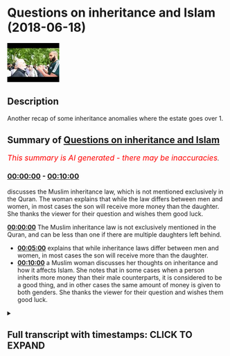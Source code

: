 # Questions on inheritance and Islam (2018-06-18)

![alt Questions on inheritance and Islam](dYFJpFwOShQ.jpg "Questions on inheritance and Islam")

## Description

Another recap of some inheritance anomalies where the estate goes over 1.

## Summary of [Questions on inheritance and Islam](https://www.youtube.com/watch?v=dYFJpFwOShQ)


*<span style="color:red; font-size:125%">This summary is AI generated - there may be inaccuracies</span>. [](/)*

### [00:00:00](https://www.youtube.com/watch?v=dYFJpFwOShQ&t=0) - [00:10:00](https://www.youtube.com/watch?v=dYFJpFwOShQ&t=600)

 discusses the Muslim inheritance law, which is not mentioned exclusively in the Quran. The woman explains that while the law differs between men and women, in most cases the son will receive more money than the daughter. She thanks the viewer for their question and wishes them good luck.

**[00:00:00](https://www.youtube.com/watch?v=dYFJpFwOShQ&t=0)** The Muslim inheritance law is not exclusively mentioned in the Quran, and can be less than one if there are multiple daughters left behind.
* **[00:05:00](https://www.youtube.com/watch?v=dYFJpFwOShQ&t=300)**  explains that while inheritance laws differ between men and women, in most cases the son will receive more than the daughter.
* **[00:10:00](https://www.youtube.com/watch?v=dYFJpFwOShQ&t=600)**  a Muslim woman discusses her thoughts on inheritance and how it affects Islam. She notes that in some cases when a person inherits more money than their male counterparts, it is considered to be a good thing, and in other cases the same amount of money is given to both genders. She thanks the viewer for their question and wishes them good luck.

<details><summary><h2>Full transcript with timestamps: CLICK TO EXPAND</h2></summary>

[0:00:07](https://youtu.be/dYFJpFwOShQ?t=7) are you Christian that's very nice thank  
[0:00:13](https://youtu.be/dYFJpFwOShQ?t=13) you know that's very good thank you for  
[0:00:15](https://youtu.be/dYFJpFwOShQ?t=15) the question our long sleepers  
[0:00:17](https://youtu.be/dYFJpFwOShQ?t=17) there's two premises that are important  
[0:00:20](https://youtu.be/dYFJpFwOShQ?t=20) to get started or to have as base  
[0:00:23](https://youtu.be/dYFJpFwOShQ?t=23) premises before we continue our  
[0:00:25](https://youtu.be/dYFJpFwOShQ?t=25) discussion about inheritance in Islam  
[0:00:28](https://youtu.be/dYFJpFwOShQ?t=28) from this one the inheritance law in  
[0:00:31](https://youtu.be/dYFJpFwOShQ?t=31) Islam is not it's the exclusive it's not  
[0:00:37](https://youtu.be/dYFJpFwOShQ?t=37) exclusively mentioned in the Quran  
[0:00:39](https://youtu.be/dYFJpFwOShQ?t=39) that's one premise - that the  
[0:00:42](https://youtu.be/dYFJpFwOShQ?t=42) inheritance  
[0:00:43](https://youtu.be/dYFJpFwOShQ?t=43) nowhere in the Quran or the Sunnah has  
[0:00:46](https://youtu.be/dYFJpFwOShQ?t=46) to be only one it can be less than one  
[0:00:49](https://youtu.be/dYFJpFwOShQ?t=49) and more than one for example in the  
[0:00:59](https://youtu.be/dYFJpFwOShQ?t=59) Quran in chapter 4 verse 11 and 12 the  
[0:01:02](https://youtu.be/dYFJpFwOShQ?t=62) ones that you were talking about verses  
[0:01:05](https://youtu.be/dYFJpFwOShQ?t=65) you see come along he already come with  
[0:01:07](https://youtu.be/dYFJpFwOShQ?t=67) Zachary with low Harville insane foreign  
[0:01:10](https://youtu.be/dYFJpFwOShQ?t=70) kundan ISA and focus on a tiny fella  
[0:01:13](https://youtu.be/dYFJpFwOShQ?t=73) Honolulu THERMOTRONIC we're in Canada  
[0:01:16](https://youtu.be/dYFJpFwOShQ?t=76) hydroton fella had miss Willie every  
[0:01:19](https://youtu.be/dYFJpFwOShQ?t=79) helically waha de minimus to dose of  
[0:01:21](https://youtu.be/dYFJpFwOShQ?t=81) America in Lamia Kunlun wahlid Frank and  
[0:01:24](https://youtu.be/dYFJpFwOShQ?t=84) allahu allah allah wa sallam a doctor  
[0:01:28](https://youtu.be/dYFJpFwOShQ?t=88) now what is this verse talking about  
[0:01:33](https://youtu.be/dYFJpFwOShQ?t=93) I'll tell you Isaac let's take it step  
[0:01:36](https://youtu.be/dYFJpFwOShQ?t=96) by step  
[0:01:38](https://youtu.be/dYFJpFwOShQ?t=98) if a man all he has is three daughters a  
[0:01:43](https://youtu.be/dYFJpFwOShQ?t=103) person a man has three daughters or  
[0:01:47](https://youtu.be/dYFJpFwOShQ?t=107) let's say he has two daughters  
[0:01:50](https://youtu.be/dYFJpFwOShQ?t=110) how much will those daughters like he  
[0:01:54](https://youtu.be/dYFJpFwOShQ?t=114) doesn't have any parents  
[0:01:55](https://youtu.be/dYFJpFwOShQ?t=115) his parents are dead he doesn't have any  
[0:01:57](https://youtu.be/dYFJpFwOShQ?t=117) sons okay and all he has is so  
[0:02:02](https://youtu.be/dYFJpFwOShQ?t=122) how much of the inheritance will they  
[0:02:05](https://youtu.be/dYFJpFwOShQ?t=125) get they will get 2/3 because it says  
[0:02:08](https://youtu.be/dYFJpFwOShQ?t=128) why because in the Quran Allah says when  
[0:02:10](https://youtu.be/dYFJpFwOShQ?t=130) kuna were including the nice and focused  
[0:02:13](https://youtu.be/dYFJpFwOShQ?t=133) net any fella who fell Ahana through  
[0:02:17](https://youtu.be/dYFJpFwOShQ?t=137) THERMOTRONIC if there were any women  
[0:02:19](https://youtu.be/dYFJpFwOShQ?t=139) that were more than two then two or more  
[0:02:22](https://youtu.be/dYFJpFwOShQ?t=142) two or more then they have two thirds of  
[0:02:25](https://youtu.be/dYFJpFwOShQ?t=145) what he has given so in this situation  
[0:02:28](https://youtu.be/dYFJpFwOShQ?t=148) what happens to the rest of the  
[0:02:31](https://youtu.be/dYFJpFwOShQ?t=151) inheritance it's less than one you see  
[0:02:37](https://youtu.be/dYFJpFwOShQ?t=157) the prophet muhammad  
[0:02:38](https://youtu.be/dYFJpFwOShQ?t=158) sallallahoalyhiwasallam he said you can  
[0:02:40](https://youtu.be/dYFJpFwOShQ?t=160) leave a third of the rest of the  
[0:02:42](https://youtu.be/dYFJpFwOShQ?t=162) inheritance maximum as our SIA and he  
[0:02:46](https://youtu.be/dYFJpFwOShQ?t=166) says what through a through a through  
[0:02:48](https://youtu.be/dYFJpFwOShQ?t=168) kaffir 1/3 and 1/3 ISM is a lot in fact  
[0:02:52](https://youtu.be/dYFJpFwOShQ?t=172) so in other words there's situations in  
[0:02:56](https://youtu.be/dYFJpFwOShQ?t=176) the Sharia where the inheritance can be  
[0:03:00](https://youtu.be/dYFJpFwOShQ?t=180) less than one for a situation where two  
[0:03:04](https://youtu.be/dYFJpFwOShQ?t=184) or more daughters are left behind it's  
[0:03:07](https://youtu.be/dYFJpFwOShQ?t=187) two-thirds of the inheritance and  
[0:03:08](https://youtu.be/dYFJpFwOShQ?t=188) one-third we have to find out what to do  
[0:03:10](https://youtu.be/dYFJpFwOShQ?t=190) with it then okay we can go to charity  
[0:03:13](https://youtu.be/dYFJpFwOShQ?t=193) it has also not problematic at all now  
[0:03:17](https://youtu.be/dYFJpFwOShQ?t=197) the same thing applies if the  
[0:03:18](https://youtu.be/dYFJpFwOShQ?t=198) inheritance goes over one because the  
[0:03:22](https://youtu.be/dYFJpFwOShQ?t=202) premise has never been that one is that  
[0:03:26](https://youtu.be/dYFJpFwOShQ?t=206) the total estate can only be can only  
[0:03:28](https://youtu.be/dYFJpFwOShQ?t=208) represent the mathematical one and in  
[0:03:30](https://youtu.be/dYFJpFwOShQ?t=210) mathematics the mathematical one in  
[0:03:33](https://youtu.be/dYFJpFwOShQ?t=213) mathematics no in the Quran or in the  
[0:03:36](https://youtu.be/dYFJpFwOShQ?t=216) Sun that doesn't say that that is the  
[0:03:38](https://youtu.be/dYFJpFwOShQ?t=218) barometer for all inheritance and has to  
[0:03:41](https://youtu.be/dYFJpFwOShQ?t=221) fit a mathematical one had the Quran  
[0:03:43](https://youtu.be/dYFJpFwOShQ?t=223) said  
[0:03:44](https://youtu.be/dYFJpFwOShQ?t=224) the the that the inheritance has to be  
[0:03:47](https://youtu.be/dYFJpFwOShQ?t=227) consistent with the mathematical one a  
[0:03:49](https://youtu.be/dYFJpFwOShQ?t=229) hole in the MA in mathematics and then  
[0:03:53](https://youtu.be/dYFJpFwOShQ?t=233) it had given there had been scenarios  
[0:03:55](https://youtu.be/dYFJpFwOShQ?t=235) whereby that that was not possible when  
[0:03:57](https://youtu.be/dYFJpFwOShQ?t=237) under or over then there would have been  
[0:03:59](https://youtu.be/dYFJpFwOShQ?t=239) a contradiction in the Quran but since  
[0:04:01](https://youtu.be/dYFJpFwOShQ?t=241) the Quran doesn't make this yeah  
[0:04:04](https://youtu.be/dYFJpFwOShQ?t=244) the Quran never says it has to be over  
[0:04:05](https://youtu.be/dYFJpFwOShQ?t=245) or under one so just answers question on  
[0:04:15](https://youtu.be/dYFJpFwOShQ?t=255) the question of this has been asked  
[0:04:17](https://youtu.be/dYFJpFwOShQ?t=257) because actually it's called owl owl is  
[0:04:21](https://youtu.be/dYFJpFwOShQ?t=261) a situation where we have that we have  
[0:04:25](https://youtu.be/dYFJpFwOShQ?t=265) two things and something called a la  
[0:04:26](https://youtu.be/dYFJpFwOShQ?t=266) marea another called min Barea literally  
[0:04:28](https://youtu.be/dYFJpFwOShQ?t=268) or one of this one of the welfare rushes  
[0:04:31](https://youtu.be/dYFJpFwOShQ?t=271) in Medina the the prophets friends and  
[0:04:34](https://youtu.be/dYFJpFwOShQ?t=274) family allium never told him he was  
[0:04:37](https://youtu.be/dYFJpFwOShQ?t=277) asked about what happens when he goes  
[0:04:38](https://youtu.be/dYFJpFwOShQ?t=278) over one so he told us to this situation  
[0:04:41](https://youtu.be/dYFJpFwOShQ?t=281) how would you define it how would we  
[0:04:43](https://youtu.be/dYFJpFwOShQ?t=283) divide it okay so in the situation where  
[0:04:46](https://youtu.be/dYFJpFwOShQ?t=286) you have two daughters two Moto's let's  
[0:04:50](https://youtu.be/dYFJpFwOShQ?t=290) say to two daughters one wife two  
[0:04:54](https://youtu.be/dYFJpFwOShQ?t=294) parents  
[0:04:55](https://youtu.be/dYFJpFwOShQ?t=295) okay so the two plants will get 1/6 so  
[0:04:58](https://youtu.be/dYFJpFwOShQ?t=298) to 1/6 plus 1/6 equal 1/3 okay  
[0:05:02](https://youtu.be/dYFJpFwOShQ?t=302) the wife the wife would get 1/8 and the  
[0:05:07](https://youtu.be/dYFJpFwOShQ?t=307) the two daughters will get 2/3 which  
[0:05:10](https://youtu.be/dYFJpFwOShQ?t=310) meet which means this one and one eighth  
[0:05:12](https://youtu.be/dYFJpFwOShQ?t=312) okay so what happens is I don't have a  
[0:05:15](https://youtu.be/dYFJpFwOShQ?t=315) board here but the original denominator  
[0:05:18](https://youtu.be/dYFJpFwOShQ?t=318) would be 24 so you have a denominator  
[0:05:21](https://youtu.be/dYFJpFwOShQ?t=321) the lowest common multiple is 24 the  
[0:05:26](https://youtu.be/dYFJpFwOShQ?t=326) lowest common multiple of those  
[0:05:28](https://youtu.be/dYFJpFwOShQ?t=328) fractions is 24 so so let me say what I  
[0:05:31](https://youtu.be/dYFJpFwOShQ?t=331) mean by that so what does 1/3 1 8 1 and  
[0:05:39](https://youtu.be/dYFJpFwOShQ?t=339) 24 is the lowest common multiple now if  
[0:05:43](https://youtu.be/dYFJpFwOShQ?t=343) we have 1 + 1 8 the lowest common  
[0:05:46](https://youtu.be/dYFJpFwOShQ?t=346) multiple it changes - why - 27  
[0:05:50](https://youtu.be/dYFJpFwOShQ?t=350) 2:27 because we're well as all 1/3 and  
[0:05:57](https://youtu.be/dYFJpFwOShQ?t=357) 1/8 and one-sixth can go into 24 when  
[0:06:01](https://youtu.be/dYFJpFwOShQ?t=361) we're talking about now you have it you  
[0:06:03](https://youtu.be/dYFJpFwOShQ?t=363) have one and 1/8 as the as the total sum  
[0:06:06](https://youtu.be/dYFJpFwOShQ?t=366) which means that the denominator has to  
[0:06:10](https://youtu.be/dYFJpFwOShQ?t=370) be out of 24 which we at 27 which means  
[0:06:12](https://youtu.be/dYFJpFwOShQ?t=372) it becomes an improper fraction comes  
[0:06:14](https://youtu.be/dYFJpFwOShQ?t=374) over one percent so whereas before the  
[0:06:17](https://youtu.be/dYFJpFwOShQ?t=377) parents yes exactly it's nine over no  
[0:06:25](https://youtu.be/dYFJpFwOShQ?t=385) but if you're if you want to represent  
[0:06:27](https://youtu.be/dYFJpFwOShQ?t=387) nine over eight which is an improper  
[0:06:29](https://youtu.be/dYFJpFwOShQ?t=389) fraction in a way which has a  
[0:06:31](https://youtu.be/dYFJpFwOShQ?t=391) denominator which can fit all of the  
[0:06:33](https://youtu.be/dYFJpFwOShQ?t=393) fractions in it the denominator becomes  
[0:06:36](https://youtu.be/dYFJpFwOShQ?t=396) 27 so let's stick with nine over eight  
[0:06:45](https://youtu.be/dYFJpFwOShQ?t=405) nine over eight is what is an improper  
[0:06:47](https://youtu.be/dYFJpFwOShQ?t=407) fraction because the numerator is more  
[0:06:49](https://youtu.be/dYFJpFwOShQ?t=409) than the denominator okay if the  
[0:06:51](https://youtu.be/dYFJpFwOShQ?t=411) numerator is more than the denominator  
[0:06:53](https://youtu.be/dYFJpFwOShQ?t=413) it's an improper fractions one and one  
[0:06:55](https://youtu.be/dYFJpFwOShQ?t=415) eighth no problem so now we have to go  
[0:06:58](https://youtu.be/dYFJpFwOShQ?t=418) back to our cake because if you think of  
[0:07:01](https://youtu.be/dYFJpFwOShQ?t=421) the estate as a cake or let's say an  
[0:07:03](https://youtu.be/dYFJpFwOShQ?t=423) apple then what necessarily happens is  
[0:07:06](https://youtu.be/dYFJpFwOShQ?t=426) everyone now gets a smaller portion of  
[0:07:08](https://youtu.be/dYFJpFwOShQ?t=428) the cake yes so one one and one and one  
[0:07:14](https://youtu.be/dYFJpFwOShQ?t=434) eight or nine over eight or denominator  
[0:07:17](https://youtu.be/dYFJpFwOShQ?t=437) twenty-seven becomes the new one so one  
[0:07:21](https://youtu.be/dYFJpFwOShQ?t=441) transfers to 109 over a so which means  
[0:07:24](https://youtu.be/dYFJpFwOShQ?t=444) that becomes so now instead of the  
[0:07:27](https://youtu.be/dYFJpFwOShQ?t=447) parents getting one over one or one six  
[0:07:31](https://youtu.be/dYFJpFwOShQ?t=451) each they'll get less than that instead  
[0:07:33](https://youtu.be/dYFJpFwOShQ?t=453) of the wife getting one eighths she'll  
[0:07:35](https://youtu.be/dYFJpFwOShQ?t=455) get less than that and so on and so  
[0:07:36](https://youtu.be/dYFJpFwOShQ?t=456) forth so everyone share decreases just  
[0:07:40](https://youtu.be/dYFJpFwOShQ?t=460) like if for example it went under one  
[0:07:44](https://youtu.be/dYFJpFwOShQ?t=464) one everyone share would increase  
[0:07:48](https://youtu.be/dYFJpFwOShQ?t=468) yeah so yes yes no that's fine  
[0:08:16](https://youtu.be/dYFJpFwOShQ?t=496) so the point is this is that the premise  
[0:08:18](https://youtu.be/dYFJpFwOShQ?t=498) is never that is one was the barometer  
[0:08:20](https://youtu.be/dYFJpFwOShQ?t=500) of mathematical consistency that we are  
[0:08:23](https://youtu.be/dYFJpFwOShQ?t=503) it can go over one that can go under one  
[0:08:25](https://youtu.be/dYFJpFwOShQ?t=505) so that's what in most cases and this is  
[0:08:28](https://youtu.be/dYFJpFwOShQ?t=508) a reality that it will fit in one in  
[0:08:31](https://youtu.be/dYFJpFwOShQ?t=511) most cases I would say over 95% of cases  
[0:08:33](https://youtu.be/dYFJpFwOShQ?t=513) these are anomalous cases that we've  
[0:08:35](https://youtu.be/dYFJpFwOShQ?t=515) talked about where it goes on to over  
[0:08:37](https://youtu.be/dYFJpFwOShQ?t=517) one because usually people have let's  
[0:08:39](https://youtu.be/dYFJpFwOShQ?t=519) say sons if they don't have sons it's  
[0:08:41](https://youtu.be/dYFJpFwOShQ?t=521) usually an easier place you because the  
[0:08:43](https://youtu.be/dYFJpFwOShQ?t=523) son gets half accept or whatever get the  
[0:08:45](https://youtu.be/dYFJpFwOShQ?t=525) son away now you have the wife and by  
[0:08:50](https://youtu.be/dYFJpFwOShQ?t=530) the way this is really interesting let  
[0:08:51](https://youtu.be/dYFJpFwOShQ?t=531) me show you why one of the common  
[0:08:54](https://youtu.be/dYFJpFwOShQ?t=534) attacks against Islam is that the  
[0:08:56](https://youtu.be/dYFJpFwOShQ?t=536) inheritance law for a man is more than  
[0:08:58](https://youtu.be/dYFJpFwOShQ?t=538) it is for a woman I know it but it's not  
[0:09:02](https://youtu.be/dYFJpFwOShQ?t=542) really true because in some cases like  
[0:09:04](https://youtu.be/dYFJpFwOShQ?t=544) for John we just talked about a  
[0:09:05](https://youtu.be/dYFJpFwOShQ?t=545) situation where the man and the woman  
[0:09:08](https://youtu.be/dYFJpFwOShQ?t=548) get the same because the father and the  
[0:09:10](https://youtu.be/dYFJpFwOShQ?t=550) mother get 1:30 or 1/6 each 1/3 each if  
[0:09:14](https://youtu.be/dYFJpFwOShQ?t=554) there's no Sun and 1/6 seats if there's  
[0:09:16](https://youtu.be/dYFJpFwOShQ?t=556) a sign so let's say 1/6 each and in the  
[0:09:20](https://youtu.be/dYFJpFwOShQ?t=560) situation the the biggest  
[0:09:22](https://youtu.be/dYFJpFwOShQ?t=562) proportionality of any inheritance given  
[0:09:24](https://youtu.be/dYFJpFwOShQ?t=564) to any subgroup is that which is given  
[0:09:26](https://youtu.be/dYFJpFwOShQ?t=566) to two or more females which is more  
[0:09:29](https://youtu.be/dYFJpFwOShQ?t=569) than that which is given to sons by the  
[0:09:31](https://youtu.be/dYFJpFwOShQ?t=571) way so when because there's no version  
[0:09:33](https://youtu.be/dYFJpFwOShQ?t=573) of quran which says that if two or more  
[0:09:35](https://youtu.be/dYFJpFwOShQ?t=575) sons etc then they have two thirds but  
[0:09:41](https://youtu.be/dYFJpFwOShQ?t=581) then the son gets  
[0:09:43](https://youtu.be/dYFJpFwOShQ?t=583) yes half yes yes yes yes yes  
[0:09:48](https://youtu.be/dYFJpFwOShQ?t=588) the right thing to say be that the son  
[0:09:51](https://youtu.be/dYFJpFwOShQ?t=591) gets the most out of the inheritance of  
[0:09:53](https://youtu.be/dYFJpFwOShQ?t=593) all inheritors not that men get more  
[0:09:56](https://youtu.be/dYFJpFwOShQ?t=596) than women because in some places men  
[0:09:57](https://youtu.be/dYFJpFwOShQ?t=597) get what a woman men get more than women  
[0:10:00](https://youtu.be/dYFJpFwOShQ?t=600) in some cases when we get more than men  
[0:10:02](https://youtu.be/dYFJpFwOShQ?t=602) and in other cases they get the same  
[0:10:04](https://youtu.be/dYFJpFwOShQ?t=604) yeah that's that's it yes thank you nice  
[0:10:13](https://youtu.be/dYFJpFwOShQ?t=613) to know you see any time money yes I  
</details>